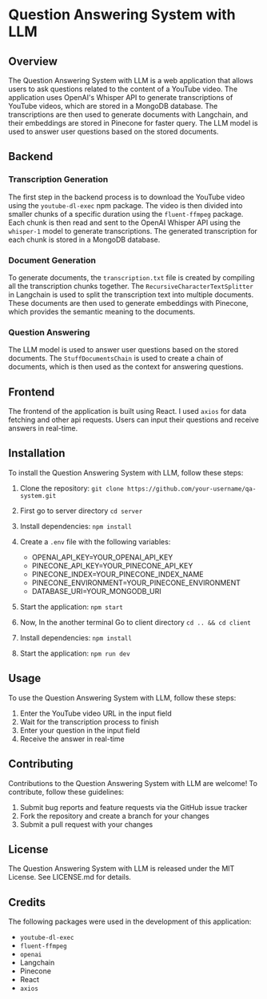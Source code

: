 # Question Answering System with LLM

## Overview

The Question Answering System with LLM is a web application that allows users to ask questions related to the content of a YouTube video. The application uses OpenAI's Whisper API to generate transcriptions of YouTube videos, which are stored in a MongoDB database. The transcriptions are then used to generate documents with Langchain, and their embeddings are stored in Pinecone for faster query. The LLM model is used to answer user questions based on the stored documents.

## Backend

### Transcription Generation

The first step in the backend process is to download the YouTube video using the `youtube-dl-exec` npm package. The video is then divided into smaller chunks of a specific duration using the `fluent-ffmpeg` package. Each chunk is then read and sent to the OpenAI Whisper API using the `whisper-1` model to generate transcriptions. The generated transcription for each chunk is stored in a MongoDB database.

### Document Generation

To generate documents, the `transcription.txt` file is created by compiling all the transcription chunks together. The `RecursiveCharacterTextSplitter` in Langchain is used to split the transcription text into multiple documents. These documents are then used to generate embeddings with Pinecone, which provides the semantic meaning to the documents.

### Question Answering

The LLM model is used to answer user questions based on the stored documents. The `StuffDocumentsChain` is used to create a chain of documents, which is then used as the context for answering questions.

## Frontend

The frontend of the application is built using React. I used `axios` for data fetching and other api requests. Users can input their questions and receive answers in real-time.

## Installation

To install the Question Answering System with LLM, follow these steps:

1. Clone the repository: `git clone https://github.com/your-username/qa-system.git`
2. First go to server directory `cd server`
3. Install dependencies: `npm install`
4. Create a `.env` file with the following variables:

   - OPENAI_API_KEY=YOUR_OPENAI_API_KEY
   - PINECONE_API_KEY=YOUR_PINECONE_API_KEY
   - PINECONE_INDEX=YOUR_PINECONE_INDEX_NAME
   - PINECONE_ENVIRONMENT=YOUR_PINECONE_ENVIRONMENT
   - DATABASE_URI=YOUR_MONGODB_URI

5. Start the application: `npm start`
6. Now, In the another terminal Go to client directory `cd .. && cd client`
7. Install dependencies: `npm install`
8. Start the application: `npm run dev`

## Usage

To use the Question Answering System with LLM, follow these steps:

1. Enter the YouTube video URL in the input field
2. Wait for the transcription process to finish
3. Enter your question in the input field
4. Receive the answer in real-time

## Contributing

Contributions to the Question Answering System with LLM are welcome! To contribute, follow these guidelines:

1. Submit bug reports and feature requests via the GitHub issue tracker
2. Fork the repository and create a branch for your changes
3. Submit a pull request with your changes

## License

The Question Answering System with LLM is released under the MIT License. See LICENSE.md for details.

## Credits

The following packages were used in the development of this application:

- `youtube-dl-exec`
- `fluent-ffmpeg`
- `openai`
- Langchain
- Pinecone
- React
- `axios`
